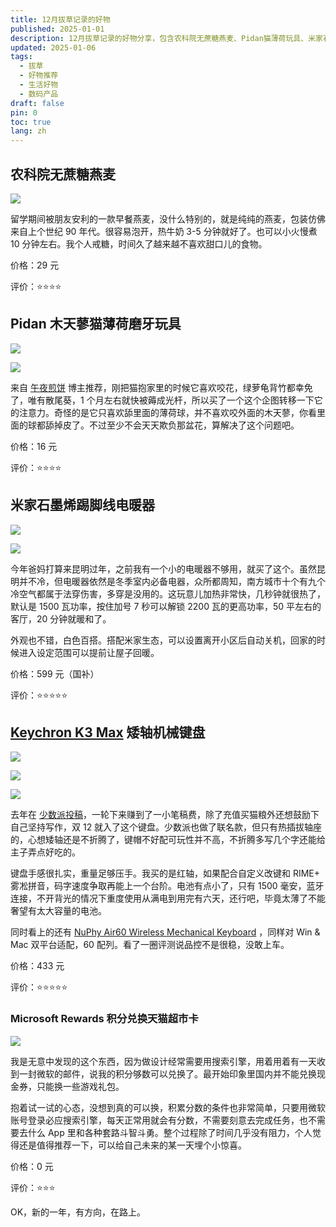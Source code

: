 ```yaml
---
title: 12月拔草记录的好物
published: 2025-01-01
description: 12月拔草记录的好物分享，包含农科院无蔗糖燕麦、Pidan猫薄荷玩具、米家石墨烯电暖器、Keychron K3 Max键盘等好物推荐。
updated: 2025-01-06
tags:
  - 拔草
  - 好物推荐
  - 生活好物
  - 数码产品
draft: false
pin: 0
toc: true
lang: zh
---
```


## 农科院无蔗糖燕麦

![](./_images/12月拔草记录的好物-1754594256143.webp)

留学期间被朋友安利的一款早餐燕麦，没什么特别的，就是纯纯的燕麦，包装仿佛来自上个世纪 90 年代。很容易泡开，热牛奶 3-5 分钟就好了。也可以小火慢煮 10 分钟左右。我个人戒糖，时间久了越来越不喜欢甜口儿的食物。

价格：29 元

评价：⭐⭐⭐⭐

## Pidan 木天蓼猫薄荷磨牙玩具

![](./_images/12月拔草记录的好物-1754594265183.webp)

![](./_images/12月拔草记录的好物-1754594270851.webp)

来自 [午夜煎饼](https://sspai.com/u/tfobrtc6/updates) 博主推荐，刚把猫抱家里的时候它喜欢咬花，绿萝龟背竹都幸免了，唯有散尾葵，1 个月左右就快被薅成光杆，所以买了一个这个企图转移一下它的注意力。奇怪的是它只喜欢舔里面的薄荷球，并不喜欢咬外面的木天蓼，你看里面的球都舔掉皮了。不过至少不会天天欺负那盆花，算解决了这个问题吧。

价格：16 元

评价：⭐⭐⭐⭐

## 米家石墨烯踢脚线电暖器

![](./_images/12月拔草记录的好物-1754594281010.webp)

![](./_images/12月拔草记录的好物-1754594288025.webp)

今年爸妈打算来昆明过年，之前我有一个小的电暖器不够用，就买了这个。虽然昆明并不冷，但电暖器依然是冬季室内必备电器，众所都周知，南方城市十个有九个冷空气都属于法穿伤害，多穿是没用的。这玩意儿加热非常快，几秒钟就很热了，默认是 1500 瓦功率，按住加号 7 秒可以解锁 2200 瓦的更高功率，50 平左右的客厅，20 分钟就暖和了。

外观也不错，白色百搭。搭配米家生态，可以设置离开小区后自动关机，回家的时候进入设定范围可以提前让屋子回暖。

价格：599 元（国补）

评价：⭐⭐⭐⭐⭐

## [Keychron K3 Max](https://www.keychron.com/products/keychron-k3-max-qmk-via-wireless-custom-mechanical-keyboard?srsltid=AfmBOorMoKAj_5yPAmRg-PfyFkV-ZdzE7aIVBDyN_hrtkZjRJsGqUyNd) 矮轴机械键盘

![](./_images/12月拔草记录的好物-1754594295218.webp)

![](./_images/12月拔草记录的好物-1754594302229.webp)

![](./_images/12月拔草记录的好物-1754594310075.webp)

去年在 [少数派投稿](https://sspai.com/u/cgartlab/posts)，一轮下来赚到了一小笔稿费，除了充值买猫粮外还想鼓励下自己坚持写作，双 12 就入了这个键盘。少数派也做了联名款，但只有热插拔轴座的，心想矮轴还是不折腾了，键帽不好配可玩性并不高，不折腾多写几个字还能给主子弄点好吃的。

键盘手感很扎实，重量足够压手。我买的是红轴，如果配合自定义改键和 RIME+ 雾凇拼音，码字速度争取再能上一个台阶。电池有点小了，只有 1500 毫安，蓝牙连接，不开背光的情况下重度使用从满电到用完有六天，还行吧，毕竟太薄了不能奢望有太大容量的电池。

同时看上的还有 [NuPhy Air60 Wireless Mechanical Keyboard](https://nuphy.com/products/air60) ，同样对 Win & Mac 双平台适配，60 配列。看了一圈评测说品控不是很稳，没敢上车。

价格：433 元

评价：⭐⭐⭐⭐⭐

### Microsoft Rewards 积分兑换天猫超市卡

![](./_images/12月拔草记录的好物-1754594317374.webp)

我是无意中发现的这个东西，因为做设计经常需要用搜索引擎，用着用着有一天收到一封微软的邮件，说我的积分够数可以兑换了。最开始印象里国内并不能兑换现金券，只能换一些游戏礼包。

抱着试一试的心态，没想到真的可以换，积累分数的条件也非常简单，只要用微软账号登录必应搜索引擎，每天正常用就会有分数，不需要刻意去完成任务，也不需要去什么 App 里和各种套路斗智斗勇。整个过程除了时间几乎没有阻力，个人觉得还是值得推荐一下，可以给自己未来的某一天埋个小惊喜。

价格：0 元

评价：⭐⭐⭐

OK，新的一年，有方向，在路上。
